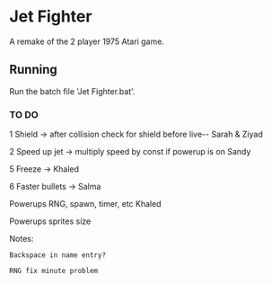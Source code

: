# Jet Fighter

A remake of the 2 player 1975 Atari game.

## Running

Run the batch file 'Jet Fighter.bat'.

### TO DO
1	Shield -> after collision check for shield before live--			Sarah & Ziyad

2	Speed up jet -> multiply speed by const if powerup is on			Sandy

5	Freeze ->															Khaled

6	Faster bullets ->													Salma							
		
Powerups RNG, spawn, timer, etc											Khaled

Powerups sprites size

Notes:

    Backspace in name entry?

    RNG fix minute problem